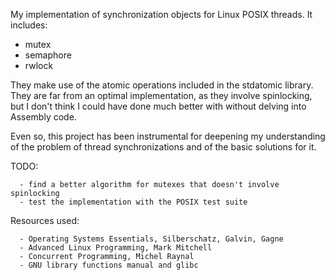 My implementation of synchronization objects for Linux POSIX threads. It includes:
- mutex
- semaphore
- rwlock 

They make use of the atomic operations included in the stdatomic library. They are far from an optimal implementation, as they involve
spinlocking, but I don't think I could have done much better with without delving into Assembly code. 

Even so, this project has been instrumental for deepening my understanding of the problem of thread synchronizations and of the basic 
solutions for it. 




TODO:
      
      - find a better algorithm for mutexes that doesn't involve spinlocking
      - test the implementation with the POSIX test suite



Resources used:

      - Operating Systems Essentials, Silberschatz, Galvin, Gagne
      - Advanced Linux Programming, Mark Mitchell
      - Concurrent Programming, Michel Raynal
      - GNU library functions manual and glibc 
